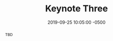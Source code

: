 ---
abstract: TBD
accepted: true
category: talk
date: 2019-09-25 10:05:00 -0500
difficulty: All
layout: session-details
permalink: /talk/keynote-three/
room: Salon A-E
sitemap: true
slides_url: null
talk_slot: full
title: Keynote Three
video_url: null
---